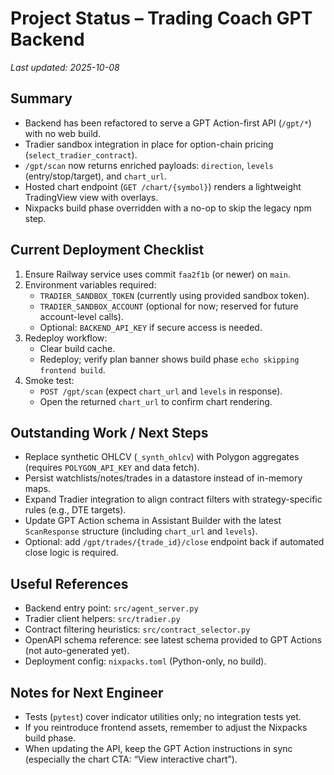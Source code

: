# Project Status – Trading Coach GPT Backend

_Last updated: 2025-10-08_

## Summary

- Backend has been refactored to serve a GPT Action-first API (`/gpt/*`) with no web build.
- Tradier sandbox integration in place for option-chain pricing (`select_tradier_contract`).
- `/gpt/scan` now returns enriched payloads: `direction`, `levels` (entry/stop/target), and `chart_url`.
- Hosted chart endpoint (`GET /chart/{symbol}`) renders a lightweight TradingView view with overlays.
- Nixpacks build phase overridden with a no-op to skip the legacy npm step.

## Current Deployment Checklist

1. Ensure Railway service uses commit `faa2f1b` (or newer) on `main`.
2. Environment variables required:
   - `TRADIER_SANDBOX_TOKEN` (currently using provided sandbox token).
   - `TRADIER_SANDBOX_ACCOUNT` (optional for now; reserved for future account-level calls).
   - Optional: `BACKEND_API_KEY` if secure access is needed.
3. Redeploy workflow:
   - Clear build cache.
   - Redeploy; verify plan banner shows build phase `echo skipping frontend build`.
4. Smoke test:
   - `POST /gpt/scan` (expect `chart_url` and `levels` in response).
   - Open the returned `chart_url` to confirm chart rendering.

## Outstanding Work / Next Steps

- Replace synthetic OHLCV (`_synth_ohlcv`) with Polygon aggregates (requires `POLYGON_API_KEY` and data fetch).
- Persist watchlists/notes/trades in a datastore instead of in-memory maps.
- Expand Tradier integration to align contract filters with strategy-specific rules (e.g., DTE targets).
- Update GPT Action schema in Assistant Builder with the latest `ScanResponse` structure (including `chart_url` and `levels`).
- Optional: add `/gpt/trades/{trade_id}/close` endpoint back if automated close logic is required.

## Useful References

- Backend entry point: `src/agent_server.py`
- Tradier client helpers: `src/tradier.py`
- Contract filtering heuristics: `src/contract_selector.py`
- OpenAPI schema reference: see latest schema provided to GPT Actions (not auto-generated yet).
- Deployment config: `nixpacks.toml` (Python-only, no build).

## Notes for Next Engineer

- Tests (`pytest`) cover indicator utilities only; no integration tests yet.
- If you reintroduce frontend assets, remember to adjust the Nixpacks build phase.
- When updating the API, keep the GPT Action instructions in sync (especially the chart CTA: “View interactive chart”).
